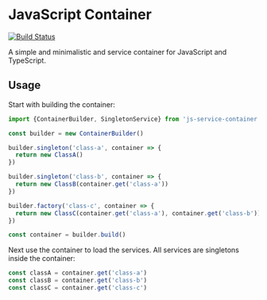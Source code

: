 # JavaScript Container

[![Build Status](https://travis-ci.org/Ekman/JS-Service-Container.svg?branch=master)](https://travis-ci.org/Ekman/JS-Service-Container)

A simple and minimalistic and service container for JavaScript and TypeScript.

## Usage

Start with building the container:

```javascript
import {ContainerBuilder, SingletonService} from 'js-service-container';

const builder = new ContainerBuilder()

builder.singleton('class-a', container => {
  return new ClassA()
})

builder.singleton('class-b', container => {
  return new ClassB(container.get('class-a'))
})

builder.factory('class-c', container => {
  return new ClassC(container.get('class-a'), container.get('class-b'))
})

const container = builder.build()
```

Next use the container to load the services. All services are singletons inside the container:

```javascript
const classA = container.get('class-a')
const classB = container.get('class-b')
const classC = container.get('class-c')
```
